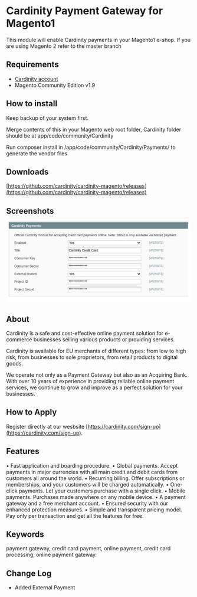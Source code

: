 # Cardinity Payment Gateway for Magento1

This module will enable Cardinity payments in your Magento1 e-shop.
If you are using Magento 2 refer to the master branch

## Requirements
* [Cardinity account](https://cardinity.com/sign-up)
* Magento Community Edition v1.9

## How to install
Keep backup of your system first.

Merge contents of this in your Magento web root folder, Cardinity folder should be at app/code/community/Cardinity

Run composer install in /app/code/community/Cardinity/Payments/ to generate the vendor files

## Downloads
[https://github.com/cardinity/cardinity-magento/releases](https://github.com/cardinity/cardinity-magento/releases)

## Screenshots
![Admin Page](https://github.com/cardinity/cardinity-magento/raw/1.9.x/admin.jpg)

## About
Cardinity is a safe and cost-effective online payment solution for e-commerce businesses selling various products or providing services.

Cardinity is available for EU merchants of different types: from low to high risk, from businesses to sole proprietors, from retail products to digital goods.

We operate not only as a Payment Gateway but also as an Acquiring Bank. With over 10 years of experience in providing reliable online payment services, we continue to grow and improve as a perfect solution for your businesses.

## How to Apply
Register directly at our wesbsite [https://cardinity.com/sign-up](https://cardinity.com/sign-up).

## Features
• Fast application and boarding procedure.
• Global payments. Accept payments in major currencies with all main credit and debit cards from customers all around the world.
• Recurring billing. Offer subscriptions or memberships, and your customers will be charged automatically.
• One-click payments. Let your customers purchase with a single click.
• Mobile payments. Purchases made anywhere on any mobile device.
• A payment gateway and a free merchant account.
• Ensured security with our enhanced protection measures.
• Simple and transparent pricing model. Pay only per transaction and get all the features for free.

## Keywords
payment gateway, credit card payment, online payment, credit card processing, online payment gateway.

## Change Log
* Added External Payment
